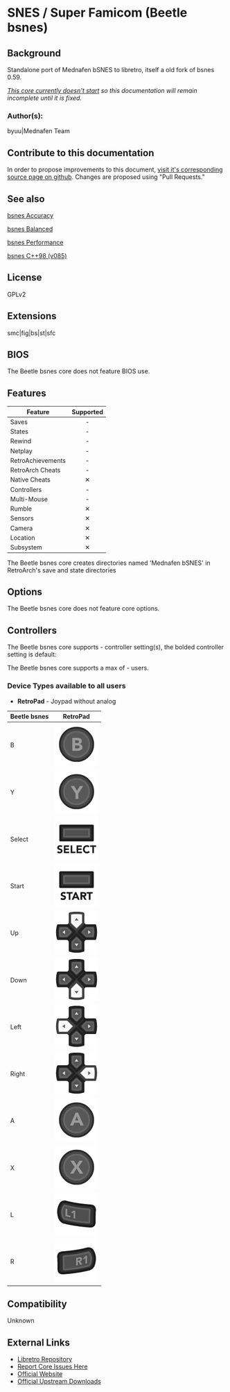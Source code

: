 # SNES / Super Famicom (Beetle bsnes)

## Background

Standalone port of Mednafen bSNES to libretro, itself a old fork of bsnes 0.59.

*[This core currently doesn't start](https://github.com/libretro/beetle-bsnes-libretro/issues/3) so this documentation will remain incomplete until it is fixed.*

### Author(s):

byuu|Mednafen Team

## Contribute to this documentation

In order to propose improvements to this document, [visit it's corresponding source page on github](https://github.com/libretro/docs/tree/master/docs/library/beetle_snes.md). Changes are proposed using "Pull Requests."

## See also

[bsnes Accuracy](https://buildbot.libretro.com/docs/library/bsnes_accuracy/)

[bsnes Balanced](https://buildbot.libretro.com/docs/library/bsnes_balanced/)

[bsnes Performance](https://buildbot.libretro.com/docs/library/bsnes_performance/)

[bsnes C++98 (v085)](https://buildbot.libretro.com/docs/library/bsnes_cplusplus98/)

## License

GPLv2

## Extensions

smc|fig|bs|st|sfc

## BIOS

The Beetle bsnes core does not feature BIOS use.

## Features

| Feature           | Supported |
|-------------------|:---------:|
| Saves             | -         |
| States            | -         |
| Rewind            | -         |
| Netplay           | -         |
| RetroAchievements | -         |
| RetroArch Cheats  | -         |
| Native Cheats     | ✕         |
| Controllers       | -         |
| Multi-Mouse       | -         |
| Rumble            | ✕         |
| Sensors           | ✕         |
| Camera            | ✕         |
| Location          | ✕         |
| Subsystem         | ✕         |

The Beetle bsnes core creates directories named 'Mednafen bSNES' in RetroArch's save and state directories

## Options

The Beetle bsnes core does not feature core options.

## Controllers

The Beetle bsnes core supports - controller setting(s), the bolded controller setting is default:

The Beetle bsnes core supports a max of - users.

### Device Types available to all users

* **RetroPad** - Joypad without analog

| Beetle bsnes | RetroPad                                                       |
|--------------|----------------------------------------------------------------|
| B            | ![RetroPad_B](images/RetroPad/Retro_B_Round.png)               |
| Y            | ![RetroPad_Y](images/RetroPad/Retro_Y_Round.png)               |
| Select       | ![RetroPad_Select](images/RetroPad/Retro_Select.png)           |
| Start        | ![RetroPad_Start](images/RetroPad/Retro_Start.png)             |
| Up           | ![RetroPad_Dpad](images/RetroPad/Retro_Dpad_Up.png)            |
| Down         | ![RetroPad_Dpad](images/RetroPad/Retro_Dpad_Down.png)          |
| Left         | ![RetroPad_Dpad](images/RetroPad/Retro_Dpad_Left.png)          |
| Right        | ![RetroPad_Dpad](images/RetroPad/Retro_Dpad_Right.png)         |
| A            | ![RetroPad_A](images/RetroPad/Retro_A_Round.png)               |
| X            | ![RetroPad_X](images/RetroPad/Retro_X_Round.png)               |
| L            | ![RetroPad_L1](images/RetroPad/Retro_L1.png)                   |
| R            | ![RetroPad_R1](images/RetroPad/Retro_R1.png)                   |

## Compatibility

Unknown

## External Links

* [Libretro Repository](https://github.com/libretro/beetle-bsnes-libretro)
* [Report Core Issues Here](https://github.com/libretro/libretro-meta)
* [Official Website](https://mednafen.github.io/)
* [Official Upstream Downloads](https://mednafen.github.io/releases/)
